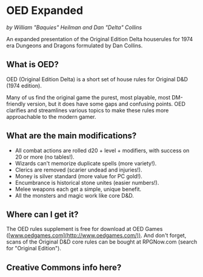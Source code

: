 # OED Expanded

*by William "Baquies" Heilman and Dan "Delta" Collins*

An expanded presentation of the Original Edition Delta houserules for 1974 era Dungeons and Dragons formulated by Dan Collins.

## What is OED?

OED (Original Edition Delta) is a short set of house rules for Original D&D (1974 edition).

Many of us find the original game the purest, most playable, most DM-friendly version, but it does have some gaps and confusing points. OED clarifies and streamlines various topics to make these rules more approachable to the modern gamer.

## What are the main modifications?

-   All combat actions are rolled d20 + level + modifiers, with success on 20 or more (no tables!).
-   Wizards can't memorize duplicate spells (more variety!).
-   Clerics are removed (scarier undead and injuries!).
-   Money is silver standard (more value for PC gold!).
-   Encumbrance is historical stone unites (easier numbers!).
-   Melee weapons each get a simple, unique benefit.
-   All the monsters and magic work like core D&D.

## Where can I get it?

The OED rules supplement is free for download at OED Games ([www.oedgames.com](http://www.oedgames.com/)). And don't forget, scans of the Original D&D core rules can be bought at RPGNow.com (search for "Original Edition").

## Creative Commons info here?
